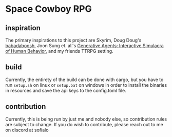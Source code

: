 # Space Cowboy RPG

## inspiration

The primary inspirations to this project are Skyrim, Doug Doug's [babadaboosh](https://github.com/DougDougGithub/Babagaboosh.git), Joon Sung et. al.'s [Generative Agents: Interactive Simulacra of Human Behavior](https://github.com/joonspk-research/generative_agents), and my friends TTRPG setting.

## build

Currently, the entirety of the build can be done with cargo, but you have to run `setup.sh` on linux or `setup.bat` on windows in order to install the binaries in resources and save the api keys to the config.toml file.

## contribution

Currently, this is being run by just me and nobody else, so contribution rules are subject to change. If you do wish to contribute, please reach out to me on discord at sofialo
